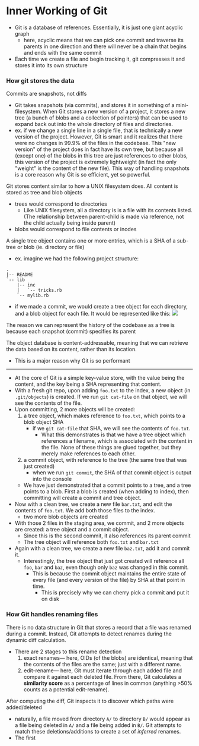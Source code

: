 
# Inner Working of Git
- Git is a database of references. Essentially, it is just one giant acyclic graph
	- here, acyclic means that we can pick one commit and traverse its parents in one direction and there will never be a chain that begins and ends with the same commit
- Each time we create a file and begin tracking it, git compresses it and stores it into its own structure

### How git stores the data
Commits are snapshots, not diffs
- Git takes snapshots (via commits), and stores it in something of a mini-filesystem. When Git stores a new version of a project, it stores a new tree (a bunch of blobs and a collection of pointers) that can be used to expand back out into the whole directory of files and directories.
- ex. if we change a single line in a single file, that is technically a new version of the project. However, Git is smart and it realizes that there were no changes in 99.9% of the files in the codebase. This "new version" of the project does in fact have its own tree, but because all (except one) of the blobs in this tree are just references to other blobs, this version of the project is extremely lightweight (in fact the only "weight" is the content of the new file). This way of handling snapshots is a core reason why Git is so efficient, yet so powerful.

Git stores content similar to how a UNIX filesystem does. All content is stored as tree and blob objects
- trees would correspond to directories
	- Like UNIX filesystem, all a directory is is a file with its contents listed. (The relationship between parent-child is made via reference, not the child actually being inside parent)
- blobs would correspond to file contents or inodes

A single tree object contains one or more entries, which is a SHA of a sub-tree or blob (ie. directory or file)
- ex. imagine we had the following project structure:
```
.
|-- README
`-- lib
    |-- inc
    |   `-- tricks.rb
    `-- mylib.rb
```
- if we made a commit, we would create a tree object for each directory, and a blob object for each file. It would be represented like this:
![](/assets/images/2021-03-06-16-14-27.png)

The reason we can represent the history of the codebase as a tree is because each snapshot (commit) specifies its parent

The object database is content-addressable, meaning that we can retrieve the data based on its content, rather than its location.
- This is a major reason why Git is so performant

* * *

- At the core of Git is a simple key-value store, with the value being the content, and the key being a SHA representing that content.
- With a fresh git repo, upon adding `foo.txt` to the index, a new object (in `.git/objects`) is created. If we run `git cat-file` on that object, we will see the contents of the file.
- Upon committing, 2 more objects will be created:
	1. a tree object, which makes reference to `foo.txt`, which points to a blob object SHA
		- if we `git cat-file` that SHA, we will see the contents of `foo.txt`.
			- What this demonstrates is that we have a tree object which references a filename, which is associated with the content in the file. None of these things are glued together, but they merely make references to each other.
	2. a commit object, with reference to the tree (the same tree that was just created)
		- when we run `git commit`, the SHA of that commit object is output into the console
	- We have just demonstrated that a commit points to a tree, and a tree points to a blob. First a blob is created (when adding to index), then committing will create a commit and tree object.
- Now with a clean tree, we create a new file `bar.txt`, and edit the contents of `foo.txt`. We add both those files to the index.
	- two more blob objects are created
- With those 2 files in the staging area, we commit, and 2 more objects are created: a tree object and a commit object.
	- Since this is the second commit, it also references its parent commit
	- The tree object will reference both `foo.txt` and `bar.txt`
- Again with a clean tree, we create a new file `baz.txt`, add it and commit it.
	- Interestingly, the tree object that just got created will reference all `foo`, `bar` and `baz`, even though only `baz` was changed in this commit.
		- This is because the commit object maintains the entire state of every file (and every version of the file) by SHA at that point in time.
			- This is precisely why we can cherry pick a commit and put it on disk

### How Git handles renaming files
There is no data structure in Git that stores a record that a file was renamed during a commit. Instead, Git attempts to detect renames during the dynamic diff calculation. 
- There are 2 stages to this rename detection
	1. exact renames— here, OIDs (of the blobs) are identical, meaning that the contents of the files are the same; just with a different name.
	2. edit-rename— here, Git must iterate through each added file and compare it against each deleted file. From there, Git calculates a **similarity score** as a percentage of lines in common (anything >50% counts as a potential edit-rename).

After computing the diff, Git inspects it to discover which paths were added/deleted
- naturally, a file moved from directory `A/` to directory `B/` would appear as a file being deleted in `A/` and a file being added in `B/`. Git attempts to match these deletions/additions to create a set of *inferred* renames.
- The first